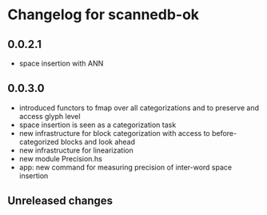 # Changelog for scannedb-ok

## 0.0.2.1
- space insertion with ANN

## 0.0.3.0
- introduced functors to fmap over all categorizations and to preserve
  and access glyph level
- space insertion is seen as a categorization task
- new infrastructure for block categorization with access to
  before-categorized blocks and look ahead
- new infrastructure for linearization
- new module Precision.hs  
- app: new command for measuring precision of inter-word space insertion

## Unreleased changes
